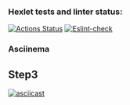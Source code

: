 ### Hexlet tests and linter status:
[![Actions Status](https://github.com/Pavelvl21/frontend-project-lvl2/workflows/hexlet-check/badge.svg)](https://github.com/Pavelvl21/frontend-project-lvl2/actions)
[![Eslint-check](https://github.com/Pavelvl21/frontend-project-lvl2/actions/workflows/eslint-check.yml/badge.svg)](https://github.com/Pavelvl21/frontend-project-lvl2/actions/workflows/eslint-check.yml)

### Asciinema

Step3
---
[![asciicast](https://asciinema.org/a/I9wS7ONu87cD0DwusZ21hB4OU.svg)](https://asciinema.org/a/I9wS7ONu87cD0DwusZ21hB4OU)